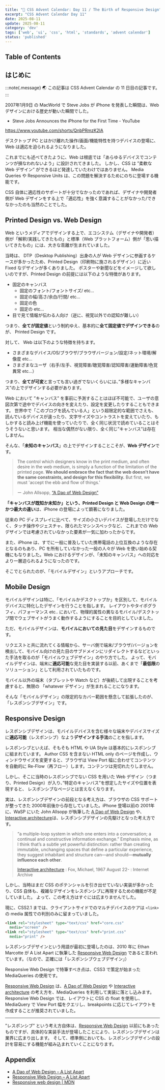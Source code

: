 ```yaml
---
title: "🎨 CSS Advent Calendar: Day 11 / The Birth of Responsive Design"
excerpt: "CSS Advent Calendar Day 11"
date: 2025-08-11
update: 2025-08-11
category: 'dev'
tags: ['web', 'ui', 'css', 'html', 'standards', 'advent calendar']
status: 'published'
---
```


## Table of Contents

## はじめに

:::note{.message}
🌏 この記事は CSS Advent Calendar の 11 日目の記事です。
:::

2007年1月9日 の MacWorld で Steve Jobs が iPhone を発表した瞬間は、Web デザインにおける歴史が動いた瞬間でした。

- Steve Jobs Announces the iPhone for the First Time - YouTube

<https://www.youtube.com/shorts/QnbPRmzK2IA>

デスクトップ PC とはかけ離れた操作/画面/機能特性を持つデバイスの登場に、 Web は適応を迫られるようになりました。

これまでにも述べてきたように、Web は根底では「あらゆるデバイスでコンテンツが損なわれないよう」に設計されてきました。
しかし、CSS は ”柔軟な Web デザイン” ができるほど発達していたわけではありません。
Media Queries や Responsive Units は、この問題を解決するためにのちに登場する機能です。

CSS 自体に適応性のサポートが十分でなかったのであれば、デザイナや開発者側が Web デザインをする上で「適応性」を強く意識することがなかった/できなかったのも当然のことでした。

## Printed Design vs. Web Design

Web というメディアでデザインする上で、エコシステム（デザイナや開発者）側が「解釈/実践してきたもの」と標準（Web プラットフォーム）側が「思い描いてきたもの」には、大きな乖離が生まれていました。

当時は、 DTP（Desktop Publishing）出身の人が Web デザインに参画するケースが多かったため、Printed Design（印刷物に施されるデザイン）に近い Fixed なデザインが多くありました。
ポスターや新聞などをイメージして欲しいのですが、Printed Design の前提には以下のような特徴があります。

- 固定のキャンバス
  - 固定のフォント/フォントサイズ/ etc...
  - 固定の幅/高さ/余白/行間/ etc...
  - 固定の色
  - 固定の etc...
- 目で見て情報が伝わる人向け（逆に、視覚以外での認知が難しい）

つまり、**全てが固定値**という制約ゆえ、基本的に**全て固定値でデザインできる**のが、 Printed Design です。

対して、 Web は以下のような特徴を持ちます。

- さまざまなデバイス/OS/ブラウザ/ブラウザバージョン/設定/ネット環境/解像度 etc...
- さまざまなユーザ（右手/左手、視覚障害/聴覚障害/認知障害/運動障害/色覚異常 etc...）

つまり、**全てが可変**と言っても言い過ぎでないくらいには、”多様なキャンバス”の上でデザインする必要があります。

Web において ”キャンバス” を事前に予測することはほぼ不可能で、ユーザの意図次第で途中でデバイスの向きを変えたり、設定を変更したりすることもできます。
世界中で「このブログを読んでいる人」という超限定的な範囲でさえも、読んでいるデバイスが違ったり、文字サイズやコントラストを変えていたり、もしかすると読み上げ機能を使っていたりで、全く同じ状況で読めていることはそうそうないと思います。
相当な偶然がない限り、全く同じ”キャンバス”は存在しません。

そんな、「**未知のキャンバス**」の上でデザインすることこそが、**Web デザイン**です。

> The control which designers know in the print medium, and often desire in the web medium,
> is simply a function of the limitation of the printed page.
> **We should embrace the fact that the web doesn’t have the same constraints, and design for this flexibility.**
> But first, we must 'accept the ebb and flow of things.'
>
> ー John Allsopp, [“A Dao of Web Design”](https://alistapart.com/article/dao/)

**「キャンバスが既知か未知か」という、Printed Design と Web Design の唯一かつ最大の違い**は、iPhone の登場によって顕著になりました。

従来の PC ディスプレイに比べて、サイズの小さいデバイスが登場しただけでなく、タッチ操作やジェスチャ、限られたマシンスペックなど、
これまでの Web デザインでは考慮されていなかった要素が一気に加わったからです。

また、iPhone は、すでに一般に普及していた携帯電話の上位互換のような存在となるのもあり、PC を所有していなかった一般の人々が Web を使い始める契機にもなりました。Web におけるデザインが、「未知のキャンバス」への対応をより一層迫られるようになったのです。

そこでとられたのが、「モバイルデザイン」というアプローチです。

## Mobile Design

モバイルデザインは特に、「モバイルかデスクトップか」を区別して、モバイルデバイスに特化したデザインを行うことを指します。
レイアウトやタイポグラフィ、パフォーマンス etc.. において、物理的属性の異なるモバイル/デスクトップ間でウェブサイトがうまく動作するようにすることを目的としていました。

ただ、モバイルデザインは、**モバイルにおいての見た目**をデザインするものです。

リクエストと共に流れてくる情報から、サーバ側で端末/ブラウザ/バージョンを検出して、モバイル向けの見た目のサブドメインにリダイレクトするなどといった手法を取るのが「モバイルウェブデザイン」のやり方でした。
よって、モバイルデザインは、端末に**適応可能**な見た目を実装する以前、あくまで「**最低限**のソリューション」として利用されていたものです。

モバイル以外の端末（タブレットや Watch など）が後続して出現することを考慮すると、無限の 「whatever デザイン」が生まれることになります。

そんな「モバイルデザイン」の限定的なカバー範囲を懸念して拡張したのが、「レスポンシブデザイン」です。

## Responsive Design

レスポンシブデザインは、モバイルデバイスを含む様々な端末やデバイスサイズに**適応可能**（レスポンシブ）なよう**デザインする手法**のことを指します。

レスポンシブといえば、そもそも HTML や UA Style は基本的にレスポンシブに組まれています。
Author CSS を含まない HTML only のページを作成し、ウィンドウサイズを変更すると、ブラウザは View Port 幅に合わせてコンテンツを自動的に Re-Flow（再フロー）します。コンテンツは見切れたりしません。

しかし、そこに当時のレスポンシブでない CSS を用いた Web デザイン（つまり、Printed Design）が入り、”特定のキャンバス”を想定したサイズや位置を表現すると、 レスポンシブなページとは言えなくなります。

実は、レスポンシブデザインの前段となる考え方は、ブラウザの CSS サポートが整ってきた 2000年前後から存在していました。iPhone 登場以前の 2001年に、WaSP にいた John Allsopp が執筆した [A Dao of Web Design](https://alistapart.com/article/dao/) や、[Interactive architecture](https://alistapart.com/article/fluidgrids/)は、レスポンシブデザインの先駆けとなった考え方です。

> “a multiple-loop system in which one enters into a conversation; a continual and constructive information exchange.”
> Emphasis mine, as I think that’s a subtle yet powerful distinction:
> rather than creating immutable, unchanging spaces that define a particular experience, they suggest inhabitant and structure can—and should—**mutually influence each other**.
>
> [Interactive architecture](https://archive.org/details/interactivearchi0000foxm) : Fox, Michael, 1967 August 22- : Internet Archive

しかし、当時はまだ CSS のポテンシャルを引き出せていない実装が多かったり、CSS 自体も、複雑なデザインをレスポンシブに再現するための機能が不足していました。
よって、この考え方はすぐには広まりませんでした。

現に、CSS2.1 までは、クライアントサイドでのマルチデバイスのケアは `<link>` の media 属性での判別のみに留まっていました。

```html
<link rel="stylesheet" type="text/css" href="core.css"
  media="screen" />
<link rel="stylesheet" type="text/css" href="print.css"
  media="print" />
```

レスポンシブデザインという用語が最初に登場したのは、2010 年に Ethan Marcotte が A List Apart に執筆した [Responsive Web Design](https://alistapart.com/article/responsive-web-design/) であると言われています。（なので、正確には「レスポンシブウェブデザイン」）

Responsive Web Design で特筆すべき点は、CSS3 で策定が始まった MediaQueries の使用です。

[Responsive Web Design](https://alistapart.com/article/responsive-web-design/) は、[A Dao of Web Design](https://alistapart.com/article/dao/) や [Interactive architecture](https://alistapart.com/article/fluidgrids/) の考え方を、MediaQueries を利用して実装に落とし込みます。
Responsive Web Design では、レイアウトに CSS の float を使用し、MediaQuery で View Port 幅をクエリし、breakpoints に応じてレイアウトを作成することが推奨されていました。

---

”レスポンシブ” という考え方自体は、[Responsive Web Design](https://alistapart.com/article/responsive-web-design/) 以前にもあったものですが、具体的な実装手法が登場したことにより、レスポンシブデザインは業界に広まり出します。
そして、標準側においても、レスポンシブデザインの設計を容易にする機能が組み込まれていくことになります。

## Appendix

- [A Dao of Web Design – A List Apart](https://alistapart.com/article/dao/)
- [Responsive Web Design – A List Apart](https://alistapart.com/article/responsive-web-design/)
- [Responsive web design | MDN](https://developer.mozilla.org/en-US/docs/Learn_web_development/Core/CSS_layout/Responsive_Design)

